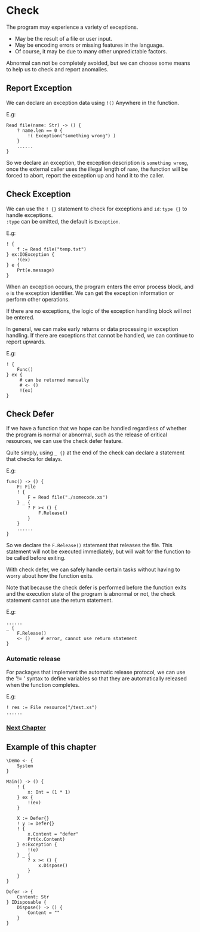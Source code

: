 # Check
The program may experience a variety of exceptions.

- May be the result of a file or user input.
- May be encoding errors or missing features in the language.
- Of course, it may be due to many other unpredictable factors.

Abnormal can not be completely avoided, but we can choose some means to help us to check and report anomalies.

## Report Exception
We can declare an exception data using `!()` Anywhere in the function.

E.g:
```
Read file(name: Str) -> () {
    ? name.len == 0 {
        !( Exception("something wrong") )
    }
    ......
}
```
So we declare an exception, the exception description is `something wrong`, once the external caller uses the illegal length of `name`, the function will be forced to abort, report the exception up and hand it to the caller.
## Check Exception
We can use the `! {}` statement to check for exceptions and `id:type {}` to handle exceptions.  
`:type` can be omitted, the default is `Exception`.  

E.g:
```
! {
    f := Read file("temp.txt")
} ex:IOException {
    !(ex)
} e {
    Prt(e.message)
}
```
When an exception occurs, the program enters the error process block, and `e` is the exception identifier. We can get the exception information or perform other operations.

If there are no exceptions, the logic of the exception handling block will not be entered.

In general, we can make early returns or data processing in exception handling. If there are exceptions that cannot be handled, we can continue to report upwards.

E.g:
```
! {
    Func()
} ex {
     # can be returned manually
     # <- ()
     !(ex)
}
```

## Check Defer
If we have a function that we hope can be handled regardless of whether the program is normal or abnormal, such as the release of critical resources, we can use the check defer feature.

Quite simply, using `_ {}` at the end of the check can declare a statement that checks for delays.

E.g:
```
func() -> () {
    F: File
    ! {
        F = Read file("./somecode.xs")
    } _ {
        ? F >< () {
            F.Release()
        }
    }
    ......
}
```
So we declare the `F.Release()` statement that releases the file. This statement will not be executed immediately, but will wait for the function to be called before exiting.

With check defer, we can safely handle certain tasks without having to worry about how the function exits.

Note that because the check defer is performed before the function exits and the execution state of the program is abnormal or not, the check statement cannot use the return statement.

E.g:
```
......
_ {
    F.Release()
    <- ()    # error, cannot use return statement
}
```

### Automatic release
For packages that implement the automatic release protocol, we can use the '!= ' syntax to define variables so that they are automatically released when the function completes.

E.g:
``` 
! res := File resource("/test.xs") 
......
```

### [Next Chapter](asynchronous.md)

## Example of this chapter
```
\Demo <- {
    System
}

Main() -> () {
    ! {
        x: Int = (1 * 1)
    } ex {
        !(ex)
    }

    X := Defer{}
    ! y := Defer{}
    ! {
        x.Content = "defer"
        Prt(x.Content)
    } e:Exception {
        !(e)
    } _ {
        ? x >< () {
            x.Dispose()
        }
    }
}

Defer -> {
    Content: Str
} IDisposable {
    Dispose() -> () {
        Content = ""
    }
}
```
